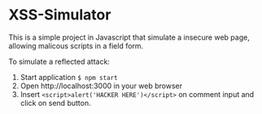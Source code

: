 # XSS-Simulator
This is a simple project in Javascript that simulate a insecure web page, allowing malicous scripts in a field form.

To simulate a reflected attack:
1. Start application
`$ npm start`
2. Open http://localhost:3000 in your web browser
3. Insert `<script>alert('HACKER HERE')</script>` on comment input and click on send button.